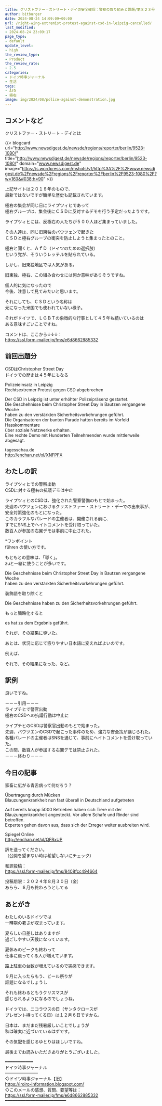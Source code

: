 ```yaml
---
title: クリストファー・ストリート・デイの安全確保：警察の取り組みと課題/第８２３号
author: bitburger
date: 2024-08-24 14:09:09+00:00
url: /right-wing-extremist-protest-against-csd-in-leipzig-cancelled/
last_modified:
- 2024-08-24 23:09:17
page_type:
- default
update_level:
- high
the_review_type:
- Product
the_review_rate:
- 2.5
categories:
- ドイツ時事ジャーナル
- 生活
tags:
- AfD
- 極右
image: img/2024/08/police-against-demonstration.jpg
---
```

## コメントなど 

クリストファー・ストリート・デイとは

{{< blogcard url="http://www.newsdigest.de/newsde/regions/reporter/berlin/9523-1080/" title="http://www.newsdigest.de/newsde/regions/reporter/berlin/9523-1080/" domain="www.newsdigest.de" image="https://s.wordpress.com/mshots/v1/http%3A%2F%2Fwww.newsdigest.de%2Fnewsde%2Fregions%2Freporter%2Fberlin%2F9523-1080%2F?w=160&#038;h=90" >}} 

上記サイトは２０１８年のもので、  
最新ではないですが簡単な歴史も記載されています。

極右の集会が同じ日にライプツィヒであって  
極右グループは、集会後にＣＳＤに反対するデモを行う予定だったようです。

ライプツィヒには、反極右の人たちが５００人ほど集まっていました。

その人達は、同じ旧東独のバウツェンで起きた  
ＣＳＤと極右グループの衝突を防止しようと集まったとのこと。

極右と聞くと、ＡｆＤ（ドイツのための選択肢）  
という党が、そういうレッテルを貼られている。

しかし、旧東独地区では人気がある。

<span class="fz-22px"><span class="bold-red"><span class="marker-under">旧東独、極右、この組み合わせには何か意味がありそうですね。</span></span></span>

個人的に気になったので  
今後、注意して見てみたいと思います。

それにしても、ＣＳＤという名称は  
元になった米国でも使われていない様子。

それがドイツで、ＬＧＢＴの象徴的な行事として４５年も続いているのは  
ある意味すごいことですね。

コメントは、ここから↓↓↓：  
<https://ssl.form-mailer.jp/fms/e6d8662885332>

## 前回出題分 

CSDはChristopher Street Day  
ドイツでの歴史は４５年にもなる

Polizeieinsatz in Leipzig  
Rechtsextremer Protest gegen CSD abgebrochen

Der CSD in Leipzig ist unter erhöhter Polizeipräsenz gestartet.  
Die Geschehnisse beim Christopher Street Day in Bautzen vergangene Woche  
haben zu den verstärkten Sicherheitsvorkehrungen geführt.  
Die Organisatoren der bunten Parade hatten bereits im Vorfeld Hasskommentare  
über soziale Netzwerke erhalten.  
Eine rechte Demo mit Hunderten Teilnehmenden wurde mittlerweile abgesagt.

tagesschau.de  
<http://enchan.net/xl/XNFPFX>

## わたしの訳 

ライプツィヒでの警察出動  
CSDに対する極右の抗議デモは中止

ライプツィヒのCSDは、強化された警察警備のもとで始まった。  
先週のバウツェンにおけるクリストファー・ストリート・デーでの出来事が、  
安全対策強化のもとになった。  
このカラフルなパレードの主催者は、開催される前に、  
すでにSNS上でヘイトコメントを受け取っていた。  
数百人が参加の右翼デモは事前に中止された。

*ワンポイント  
führen の使い方です。

もともとの意味は、「導く」。  
zuと一緒に使うことが多いです。

Die Geschehnisse beim Christopher Street Day in Bautzen vergangene Woche  
haben zu den verstärkten Sicherheitsvorkehrungen geführt.

装飾語を取り除くと

Die Geschehnisse haben zu den Sicherheitsvorkehrungen geführt.

もっと簡略化すると

es hat zu dem Ergebnis geführt.

それが、その結果に導いた。

あとは、状況に応じて嵌りやすい日本語に変えればよいのです。

例えば、

それで、その結果になった、など。

## 訳例 

良いですね。

－－－引用－－－  
ライプチヒで警官出動  
極右のCSDへの抗議行動は中止に

ライプチヒのCSDは警察官出動のもとで始まった。  
先週、バウツエンのCSDで起こった事件のため、強力な安全策が講じられた。  
各種パレードの主催者はSNSを通じて、事前にヘイトコメントを受け取っていた。  
この間、数百人が参加する右翼デモは禁止された。  
－－－終わり－－－

## 今日の記事 

家畜に広がる青舌病って何だろう？

Übertragung durch Mücken  
Blauzungenkrankheit nun fast überall in Deutschland aufgetreten

Auf bereits knapp 5000 Betrieben haben sich Tiere mit der  
Blauzungenkrankheit angesteckt. Vor allem Schafe und Rinder sind betroffen.  
Experten gehen davon aus, dass sich der Erreger weiter ausbreiten wird.

Spiegel Online  
<http://enchan.net/xl/QFRxUP>

訳を送ってください。  
（公開を望まない時は希望しないにチェック）

和訳投稿：  
<https://ssl.form-mailer.jp/fms/8408fcc494664>

投稿期限：２０２４年８月３０日（金）  
あらら、８月も終わろうとしてる

## あとがき 

わたしのいるドイツでは  
一時期の暑さが収まっています。

夏らしい日差しはありますが  
過ごしやすい天候になっています。

夏休みのピークも終わって  
仕事に戻ってくる人が増えています。

路上駐車の台数が増えているので実感できます。

９月に入ったらもう、ビール祭りが  
話題になるでしょうし

それも終わるともうクリスマスが  
感じられるようになるのでしょうね。

ドイツでは、ニコラウスの日（サンタクロースが  
プレゼント持ってくる日）は１２月６日ですから。

日本は、まだまだ残暑厳しいことでしょうが  
秋は確実に近づいているはずです。

その気配を感じるゆとりはほしいですね。

最後までお読みいただきありがとうございました。

━━━━━━━━━━━  
ドイツ時事ジャーナル  
───────────  
◇ドイツ時事ジャーナル【旧】  
<https://iroiro-information.blogspot.com/>  
◇このメールの感想、質問、要望等は：  
<https://ssl.form-mailer.jp/fms/e6d8662885332>  
━━━━━━━━━━━━━━━━━━━━━━━━